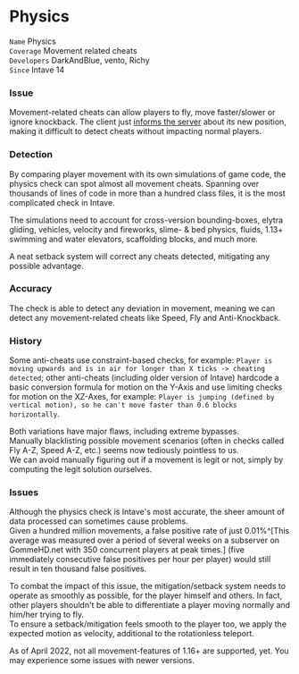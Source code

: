 # Physics

`Name` Physics<br>
`Coverage` Movement related cheats<br>
`Developers` DarkAndBlue, vento, Richy<br>
`Since` Intave 14<br>

### Issue
Movement-related cheats can allow players to fly, move faster/slower or ignore knockback.
The client just [informs the server](https://wiki.vg/Protocol#Player_Position) about its new position, 
making it difficult to detect cheats without impacting normal players.

### Detection
By comparing player movement with its own simulations of game code, the physics check can spot almost all movement
cheats. Spanning over thousands of lines of code in more than a hundred class files, it is the most complicated check in Intave.

The simulations need to account for cross-version bounding-boxes, elytra gliding, vehicles, velocity and fireworks, slime- & bed physics, fluids, 1.13+ swimming and water elevators, scaffolding blocks, and much more.

A neat setback system will correct any cheats detected, mitigating any possible advantage.
### Accuracy
The check is able to detect any deviation in movement, meaning we can detect any movement-related cheats like Speed, Fly and Anti-Knockback.

### History
Some anti-cheats use constraint-based checks, for example: `Player is moving upwards and is in air for longer than X ticks -> cheating detected`;
other anti-cheats (including older version of Intave) hardcode a basic conversion formula for motion on the Y-Axis and use limiting checks for motion on the XZ-Axes, 
for example: `Player is jumping (defined by vertical motion), so he can't move faster than 0.6 blocks horizontally`.<br>

Both variations have major flaws, including extreme bypasses. <br>
Manually blacklisting possible movement scenarios (often in checks called Fly A-Z, Speed A-Z, etc.) seems now tediously pointless to us.<br>
We can avoid manually figuring out if a movement is legit or not, simply by computing the legit solution ourselves.

### Issues
Although the physics check is Intave's most accurate, the sheer amount of data processed can sometimes cause problems.<br>
Given a hundred million movements, a false positive rate of just 0.01%^[This average was measured over a period of
several weeks on a subserver on GommeHD.net with 350 concurrent players at peak times.] (five immediately consecutive false positives per hour per player) would still result in ten thousand false positives.<br>

To combat the impact of this issue, the mitigation/setback system needs to operate as smoothly as possible, for the player himself and others.
In fact, other players shouldn't be able to differentiate a player moving normally and him/her trying to fly.<br>
To ensure a setback/mitigation feels smooth to the player too, we apply the expected motion as velocity, additional to the rotationless teleport.

As of April 2022, not all movement-features of 1.16+ are supported, yet.
You may experience some issues with newer versions.